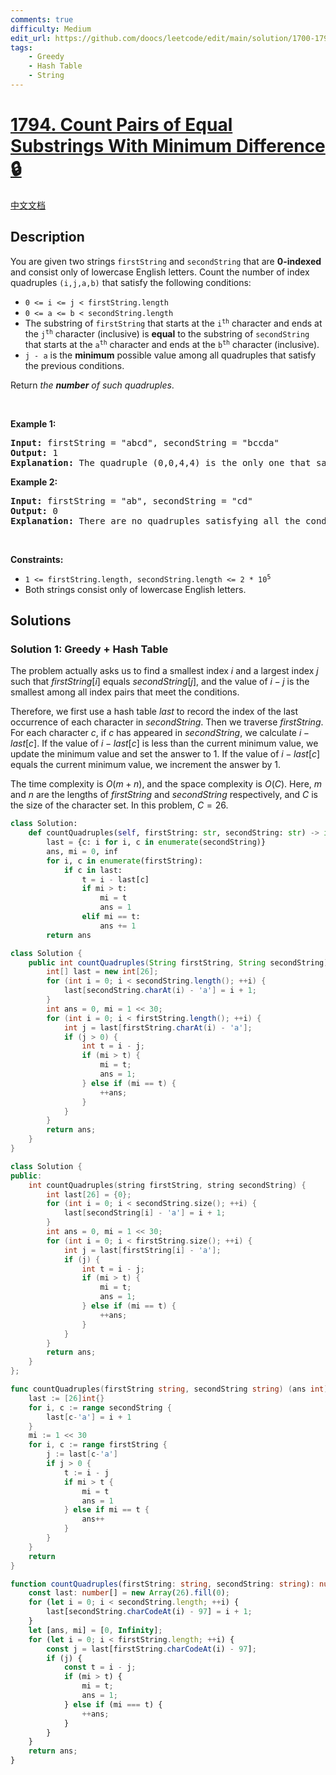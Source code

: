 ```yaml
---
comments: true
difficulty: Medium
edit_url: https://github.com/doocs/leetcode/edit/main/solution/1700-1799/1794.Count%20Pairs%20of%20Equal%20Substrings%20With%20Minimum%20Difference/README_EN.md
tags:
    - Greedy
    - Hash Table
    - String
---
```


<!-- problem:start -->

# [1794. Count Pairs of Equal Substrings With Minimum Difference 🔒](https://leetcode.com/problems/count-pairs-of-equal-substrings-with-minimum-difference)

[中文文档](/solution/1700-1799/1794.Count%20Pairs%20of%20Equal%20Substrings%20With%20Minimum%20Difference/README.md)

## Description

<p>You are given two strings <code>firstString</code> and <code>secondString</code> that are <strong>0-indexed</strong> and consist only of lowercase English letters. Count the number of index quadruples <code>(i,j,a,b)</code> that satisfy the following conditions:</p>

<ul>
	<li><code>0 &lt;= i &lt;= j &lt; firstString.length</code></li>
	<li><code>0 &lt;= a &lt;= b &lt; secondString.length</code></li>
	<li>The substring of <code>firstString</code> that starts at the <code>i<sup>th</sup></code> character and ends at the <code>j<sup>th</sup></code> character (inclusive) is <strong>equal</strong> to the substring of <code>secondString</code> that starts at the <code>a<sup>th</sup></code> character and ends at the <code>b<sup>th</sup></code> character (inclusive).</li>
	<li><code>j - a</code> is the <strong>minimum</strong> possible value among all quadruples that satisfy the previous conditions.</li>
</ul>

<p>Return <em>the <strong>number</strong> of such quadruples</em>.</p>

<p>&nbsp;</p>
<p><strong class="example">Example 1:</strong></p>

<pre>
<strong>Input:</strong> firstString = &quot;abcd&quot;, secondString = &quot;bccda&quot;
<strong>Output:</strong> 1
<strong>Explanation:</strong> The quadruple (0,0,4,4) is the only one that satisfies all the conditions and minimizes j - a.
</pre>

<p><strong class="example">Example 2:</strong></p>

<pre>
<strong>Input:</strong> firstString = &quot;ab&quot;, secondString = &quot;cd&quot;
<strong>Output:</strong> 0
<strong>Explanation:</strong> There are no quadruples satisfying all the conditions.
</pre>

<p>&nbsp;</p>
<p><strong>Constraints:</strong></p>

<ul>
	<li><code>1 &lt;= firstString.length, secondString.length &lt;= 2 * 10<sup>5</sup></code></li>
	<li>Both strings consist only of lowercase English letters.</li>
</ul>

## Solutions

<!-- solution:start -->

### Solution 1: Greedy + Hash Table

The problem actually asks us to find a smallest index $i$ and a largest index $j$ such that $firstString[i]$ equals $secondString[j]$, and the value of $i - j$ is the smallest among all index pairs that meet the conditions.

Therefore, we first use a hash table $last$ to record the index of the last occurrence of each character in $secondString$. Then we traverse $firstString$. For each character $c$, if $c$ has appeared in $secondString$, we calculate $i - last[c]$. If the value of $i - last[c]$ is less than the current minimum value, we update the minimum value and set the answer to 1. If the value of $i - last[c]$ equals the current minimum value, we increment the answer by 1.

The time complexity is $O(m + n)$, and the space complexity is $O(C)$. Here, $m$ and $n$ are the lengths of $firstString$ and $secondString$ respectively, and $C$ is the size of the character set. In this problem, $C = 26$.

<!-- tabs:start -->

```python
class Solution:
    def countQuadruples(self, firstString: str, secondString: str) -> int:
        last = {c: i for i, c in enumerate(secondString)}
        ans, mi = 0, inf
        for i, c in enumerate(firstString):
            if c in last:
                t = i - last[c]
                if mi > t:
                    mi = t
                    ans = 1
                elif mi == t:
                    ans += 1
        return ans
```

```java
class Solution {
    public int countQuadruples(String firstString, String secondString) {
        int[] last = new int[26];
        for (int i = 0; i < secondString.length(); ++i) {
            last[secondString.charAt(i) - 'a'] = i + 1;
        }
        int ans = 0, mi = 1 << 30;
        for (int i = 0; i < firstString.length(); ++i) {
            int j = last[firstString.charAt(i) - 'a'];
            if (j > 0) {
                int t = i - j;
                if (mi > t) {
                    mi = t;
                    ans = 1;
                } else if (mi == t) {
                    ++ans;
                }
            }
        }
        return ans;
    }
}
```

```cpp
class Solution {
public:
    int countQuadruples(string firstString, string secondString) {
        int last[26] = {0};
        for (int i = 0; i < secondString.size(); ++i) {
            last[secondString[i] - 'a'] = i + 1;
        }
        int ans = 0, mi = 1 << 30;
        for (int i = 0; i < firstString.size(); ++i) {
            int j = last[firstString[i] - 'a'];
            if (j) {
                int t = i - j;
                if (mi > t) {
                    mi = t;
                    ans = 1;
                } else if (mi == t) {
                    ++ans;
                }
            }
        }
        return ans;
    }
};
```

```go
func countQuadruples(firstString string, secondString string) (ans int) {
	last := [26]int{}
	for i, c := range secondString {
		last[c-'a'] = i + 1
	}
	mi := 1 << 30
	for i, c := range firstString {
		j := last[c-'a']
		if j > 0 {
			t := i - j
			if mi > t {
				mi = t
				ans = 1
			} else if mi == t {
				ans++
			}
		}
	}
	return
}
```

```ts
function countQuadruples(firstString: string, secondString: string): number {
    const last: number[] = new Array(26).fill(0);
    for (let i = 0; i < secondString.length; ++i) {
        last[secondString.charCodeAt(i) - 97] = i + 1;
    }
    let [ans, mi] = [0, Infinity];
    for (let i = 0; i < firstString.length; ++i) {
        const j = last[firstString.charCodeAt(i) - 97];
        if (j) {
            const t = i - j;
            if (mi > t) {
                mi = t;
                ans = 1;
            } else if (mi === t) {
                ++ans;
            }
        }
    }
    return ans;
}
```

<!-- tabs:end -->

<!-- solution:end -->

<!-- problem:end -->
